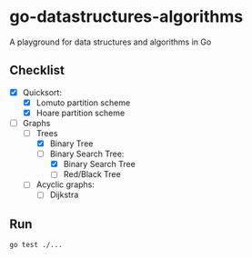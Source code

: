 # go-datastructures-algorithms
A playground for data structures and algorithms in Go

## Checklist

  - [x] Quicksort:
    - [x] Lomuto partition scheme
    - [x] Hoare partition scheme
  - [ ] Graphs
    - [ ] Trees
      - [x] Binary Tree
      - [ ] Binary Search Tree:
        - [x] Binary Search Tree
        - [ ] Red/Black Tree
    - [ ] Acyclic graphs:
      - [ ] Dijkstra
      
## Run

```bash
go test ./...
```